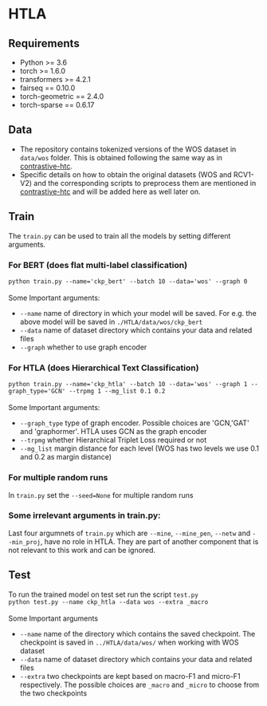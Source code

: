 # HTLA

## Requirements
- Python >= 3.6
- torch >= 1.6.0
- transformers >= 4.2.1
- fairseq == 0.10.0
- torch-geometric == 2.4.0
- torch-sparse == 0.6.17

## Data
- The repository contains tokenized versions of the WOS dataset in `data/wos` folder. This is obtained following the same way as in [contrastive-htc](https://github.com/wzh9969/contrastive-htc#preprocess).
- Specific details on how to obtain the original datasets (WOS and RCV1-V2) and the corresponding scripts  to preprocess them are mentioned in [contrastive-htc](https://github.com/wzh9969/contrastive-htc#preprocess) and will be added here as well later on.

## Train
The `train.py` can be used to train all the models by setting different arguments.  

### For BERT (does flat multi-label classification) 
`python train.py --name='ckp_bert' --batch 10 --data='wos' --graph 0` </br> </br>
Some Important arguments: </br>
- `--name` name of directory in which your model will be saved. For e.g. the above model will be saved in `./HTLA/data/wos/ckp_bert`
- `--data` name of dataset directory which contains your data and related files
- `--graph` whether to use graph encoder
###  For HTLA (does Hierarchical Text Classification)
`python train.py --name='ckp_htla' --batch 10 --data='wos' --graph 1 --graph_type='GCN' --trpmg 1 --mg_list 0.1 0.2` </br>
</br>
Some Important arguments: </br>
- `--graph_type` type of graph encoder. Possible choices are 'GCN,'GAT' and 'graphormer'. HTLA uses GCN as the graph encoder
- `--trpmg` whether Hierarchical Triplet Loss required or not
- `--mg_list` margin distance for each level (WOS has two levels we use 0.1 and 0.2 as margin distance)

### For multiple  random runs
In `train.py` set the `--seed=None` for multiple random runs
### Some irrelevant arguments in train.py:
Last four argumnets of `train.py` which are `--mine`, `--mine_pen`, `--netw` and `--min_proj`, have no role in HTLA. They are part of another component that is not relevant to this work and can be ignored. 



## Test
To run the trained model on test set run the script `test.py` </br> 
`python test.py --name ckp_htla --data wos --extra _macro` </br> </br>
Some Important arguments
- `--name` name of the directory which contains the saved checkpoint. The checkpoint is saved in `../HTLA/data/wos/` when working with WOS dataset
- `--data` name of dataset directory which contains your data and related files
- `--extra` two checkpoints are kept based on macro-F1 and micro-F1 respectively. The possible choices are  `_macro` and `_micro` to choose from the two checkpoints

